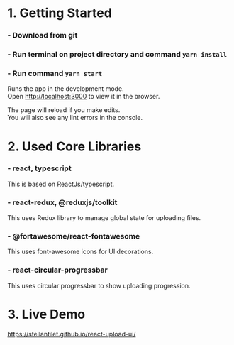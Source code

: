 # 1. Getting Started
### - Download from git

### - Run terminal on project directory and command `yarn install`

### - Run command `yarn start`

Runs the app in the development mode.\
Open [http://localhost:3000](http://localhost:3000) to view it in the browser.

The page will reload if you make edits.\
You will also see any lint errors in the console.

# 2. Used Core Libraries
### - react, typescript
This is based on ReactJs/typescript.

### - react-redux, @reduxjs/toolkit
This uses Redux library to manage global state for uploading files.

### - @fortawesome/react-fontawesome
This uses font-awesome icons for UI decorations.

### - react-circular-progressbar
This uses circular progressbar to show uploading progression.

# 3. Live Demo
https://stellantilet.github.io/react-upload-ui/